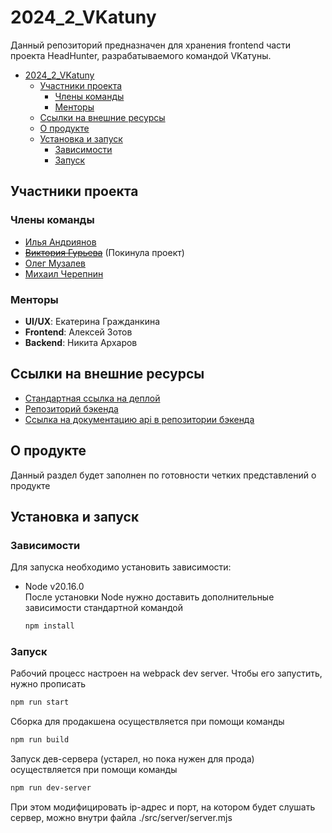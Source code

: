 # 2024_2_VKatuny

Данный репозиторий предназначен для хранения frontend части проекта HeadHunter,
разрабатываемого командой VKатуны.

- [2024\_2\_VKatuny](#2024_2_vkatuny)
  - [Участники проекта](#участники-проекта)
    - [Члены команды](#члены-команды)
    - [Менторы](#менторы)
  - [Ссылки на внешние ресурсы](#ссылки-на-внешние-ресурсы)
  - [О продукте](#о-продукте)
  - [Установка и запуск](#установка-и-запуск)
    - [Зависимости](#зависимости)
    - [Запуск](#запуск)

## Участники проекта

### Члены команды

- [Илья Андриянов](https://github.com/Regikon)
- [~~Виктория Гурьева~~](https://github.com/VikaGuryeva) (Покинула проект)
- [Олег Музалев](https://github.com/Olgmuzalev13)
- [Михаил Черепнин](https://github.com/Ifelsik)

### Менторы

- **UI/UX**: Екатерина Гражданкина
- **Frontend**: Алексей Зотов
- **Backend**: Никита Архаров

## Ссылки на внешние ресурсы

- [Стандартная ссылка на деплой](http://89.208.199.175)
- [Репозиторий бэкенда](https://github.com/go-park-mail-ru/2024_2_VKatuny)
- [Ссылка на документацию api в репозитории бэкенда](https://github.com/go-park-mail-ru/2024_2_VKatuny/tree/feature_vacancies-list-api/api)

## О продукте

Данный раздел будет заполнен по готовности четких представлений о продукте

## Установка и запуск

### Зависимости

Для запуска необходимо установить зависимости:

- Node v20.16.0  
  После установки Node нужно доставить дополнительные зависимости стандартной
  командой

  ```bash
  npm install
  ```

### Запуск

Рабочий процесс настроен на webpack dev server. Чтобы его запустить, нужно прописать

```bash
npm run start
```

Сборка для продакшена осуществляется при помощи команды

```bash
npm run build
```

Запуск дев-сервера (устарел, но пока нужен для прода) осуществляется при помощи команды

```bash
npm run dev-server
```

При этом модифицировать ip-адрес и порт, на котором будет слушать сервер,
можно внутри файла ./src/server/server.mjs
